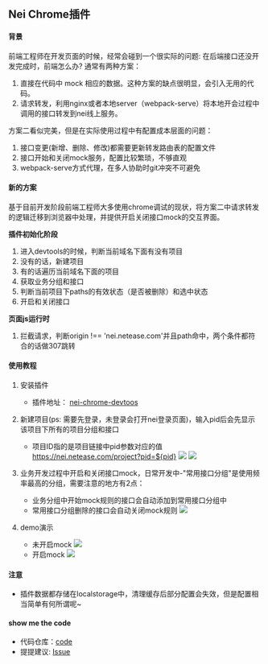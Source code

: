 ## Nei Chrome插件
#### 背景
前端工程师在开发页面的时候，经常会碰到一个很实际的问题: 在后端接口还没开发完成时，前端怎么办?
通常有两种方案：
1. 直接在代码中 mock 相应的数据。这种方案的缺点很明显，会引入无用的代码。
2. 请求转发，利用nginx或者本地server（webpack-serve）将本地开会过程中调用的接口转发到nei线上服务。

方案二看似完美，但是在实际使用过程中有配置成本层面的问题：
1. 接口变更(新增、删除、修改)都需要更新转发路由表的配置文件
2. 接口开始和关闭mock服务，配置比较繁琐，不够直观
3. webpack-serve方式代理，在多人协助时git冲突不可避免

#### 新的方案
基于目前开发阶段前端工程师大多使用chrome调试的现状，将方案二中请求转发的逻辑迁移到浏览器中处理，并提供开启关闭接口mock的交互界面。

**插件初始化阶段**
1. 进入devtools的时候，判断当前域名下面有没有项目
2. 没有的话，新建项目
3. 有的话遍历当前域名下面的项目
4. 获取业务分组和接口 
5. 判断当前项目下paths的有效状态（是否被删除）和选中状态
6. 开启和关闭接口

**页面js运行时**
1. 拦截请求，判断origin !== 'nei.netease.com'并且path命中，两个条件都符合的话做307跳转

#### 使用教程
1. 安装插件
    - 插件地址： [nei-chrome-devtoos]()
2. 新建项目(ps: 需要先登录，未登录会打开nei登录页面)，输入pid后会先显示该项目下所有的项目分组和接口 
    - 项目ID指的是项目链接中pid参数对应的值 https://nei.netease.com/project?pid=${pid}
    ![](https://p1.music.126.net/8G0u3GzZboJe7iZjeV3mvA==/109951163732240573.png)
    ![](https://p1.music.126.net/0d7LcyOG-hwzoFM8z4vaSg==/109951163732244354.png)
    
3. 业务开发过程中开启和关闭接口mock，日常开发中-"常用接口分组"是使用频率最高的分组，需要注意的地方有2点：
    - 业务分组中开始mock规则的接口会自动添加到常用接口分组中    
    - 常用接口分组删除的接口会自动关闭mock规则
    ![](https://p1.music.126.net/IAQHhaiPnidgoGtGpGYwGA==/109951163732290177.png)

4. demo演示
    - 未开启mock
    ![](https://p1.music.126.net/lGGLmlmByJisOJiebMK7Pw==/109951163732319361.gif)
    - 开启mock
    ![](https://p1.music.126.net/UnuLOZ-BuGkqyKgWiLlfeQ==/109951163732316915.gif)

#### 注意
- 插件数据都存储在localstorage中，清理缓存后部分配置会失效，但是配置相当简单有何所谓呢~
 
#### show me the code
- 代码仓库：[code](https://github.com/amibug/nei-chrome-devtools)
- 提提建议: [Issue](https://github.com/amibug/nei-chrome-devtools/issues)